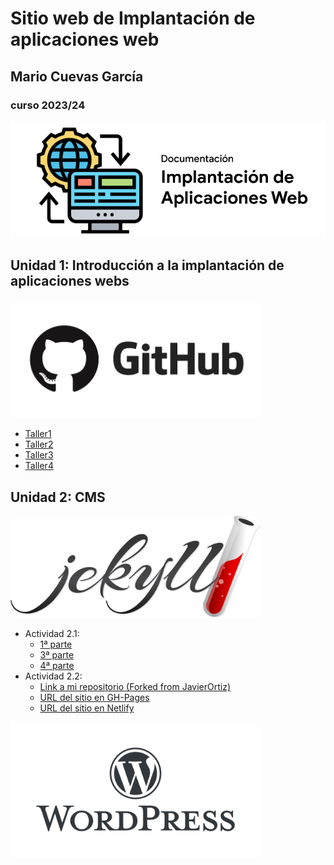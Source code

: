# __Sitio web de Implantación de aplicaciones web__
## Mario Cuevas García
### curso 2023/24

![IAW](/imgMD/i1.PNG)
<br>

## __Unidad 1: Introducción a la implantación de aplicaciones webs__
<img src="/imgMD/i2.PNG" alt="github" width="400"/>

* [Taller1](unidad1/taller1.md)
* [Taller2](unidad1/taller2.md)
* [Taller3](unidad1/taller3.md)
* [Taller4](unidad1/taller4.md)

## __Unidad 2: CMS__
<img src="imgMD/i3.png" alt="jekyll" width="400"/>

* Actividad 2.1:
  * [1ª parte](unidad2/Jekyll.md)
  * [3ª parte](https://mariocuee38.github.io/Lagrange/)
  * [4ª parte](https://master--verdant-cajeta-cb8c87.netlify.app/)
* Actividad 2.2:
  * [Link a mi repositorio (Forked from JavierOrtiz)](https://github.com/mariocuee38/actividad2.2_zoo)
  * [URL del sitio en GH-Pages](https://javierortizsanchez.github.io/actividad2.2_zoo/)
  * [URL del sitio en Netlify](https://gh-pages--actividad2-2-zoo-mariojavier.netlify.app/)

<img src="imgMD/i4.png" alt="wordpress" width="400"/>
